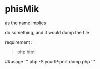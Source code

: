 # phisMik
as the name implies

do something, and it would dump the file

requirement :
>php
>html

##usage
'''
php -S yourIP:port dump.php
'''
